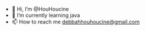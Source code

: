 - 👋 Hi, I’m @HouHoucine
- 🌱 I’m currently learning java
- 📫 How to reach me debbahhouhoucine@gmail.com

<!---
HouHoucine/HouHoucine is a ✨ special ✨ repository because its `README.md` (this file) appears on your GitHub profile.
You can click the Preview link to take a look at your changes.
--->
